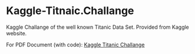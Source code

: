 # Kaggle-Titnaic.Challange
Kaggle Challange of the well known Titanic Data Set. Provided from Kaggle website.

For PDF Document (with code):
[Kaggle Titanic Challange](https://github.com/NANyberg/Kaggle-Titnaic.Challange/blob/main/R/Titanic.pdf)